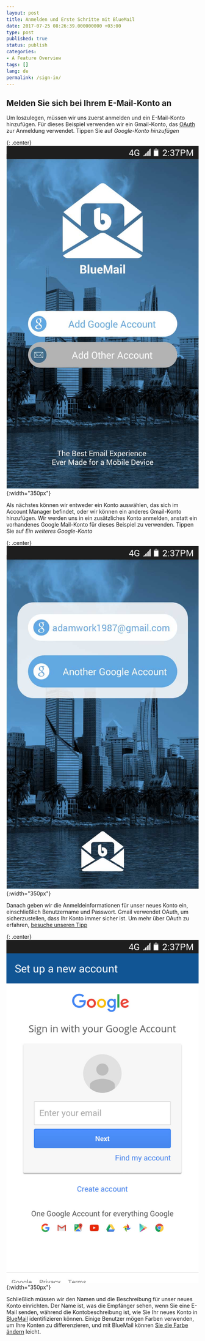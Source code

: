 ```yaml
---
layout: post
title: Anmelden und Erste Schritte mit BlueMail
date: 2017-07-25 08:26:39.000000000 +03:00
type: post
published: true
status: publish
categories:
- A Feature Overview
tags: []
lang: de
permalink: /sign-in/
---
```


## Melden Sie sich bei Ihrem E-Mail-Konto an

Um loszulegen, müssen wir uns zuerst anmelden und ein E-Mail-Konto hinzufügen. Für dieses Beispiel verwenden wir ein Gmail-Konto, das [OAuth](/what-is-oauth/) zur Anmeldung verwendet. Tippen Sie auf *Google-Konto hinzufügen*

{: .center}
![Sign In Google](/assets/BlueMail_LogIn_Screen.jpg){:width="350px"}

Als nächstes können wir entweder ein Konto auswählen, das sich im Account Manager befindet, oder wir können ein anderes Gmail-Konto hinzufügen. Wir werden uns in ein zusätzliches Konto anmelden, anstatt ein vorhandenes Google Mail-Konto für dieses Beispiel zu verwenden. Tippen Sie auf *Ein weiteres Google-Konto*

{: .center}
![Gmail Screen 1](/assets/BlueMail_Gmail_Screen_1.jpg){:width="350px"}

Danach geben wir die Anmeldeinformationen für unser neues Konto ein, einschließlich Benutzername und Passwort. Gmail verwendet OAuth, um sicherzustellen, dass Ihr Konto immer sicher ist. Um mehr über OAuth zu erfahren, [besuche unseren Tipp](/what-is-oauth/)

{: .center}
![sign in BlueMail](/assets/BlueMail_Gmail_Screen_1_1.jpg){:width="350px"}

Schließlich müssen wir den Namen und die Beschreibung für unser neues Konto einrichten. Der Name ist, was die Empfänger sehen, wenn Sie eine E-Mail senden, während die Kontobeschreibung ist, wie Sie Ihr neues Konto in [BlueMail](https://bluemail.me) identifizieren können. Einige Benutzer mögen Farben verwenden, um Ihre Konten zu differenzieren, und mit BlueMail können [Sie die Farbe ändern](/accounts-colors-blue-mail/) leicht.
